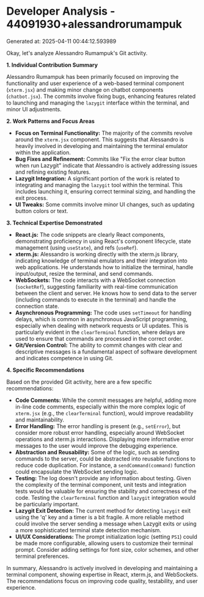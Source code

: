 # Developer Analysis - 44091930+alessandrorumampuk
Generated at: 2025-04-11 00:44:12.593989

Okay, let's analyze Alessandro Rumampuk's Git activity.

**1. Individual Contribution Summary**

Alessandro Rumampuk has been primarily focused on improving the functionality and user experience of a web-based terminal component (`xterm.jsx`) and making minor change on chatbot components (`chatbot.jsx`). The commits involve fixing bugs, enhancing features related to launching and managing the `lazygit` interface within the terminal, and minor UI adjustments.

**2. Work Patterns and Focus Areas**

*   **Focus on Terminal Functionality:** The majority of the commits revolve around the `xterm.jsx` component. This suggests that Alessandro is heavily involved in developing and maintaining the terminal emulator within the application.
*   **Bug Fixes and Refinement:**  Commits like "Fix the error clear button when run Lazygit" indicate that Alessandro is actively addressing issues and refining existing features.
*   **Lazygit Integration:** A significant portion of the work is related to integrating and managing the `lazygit` tool within the terminal.  This includes launching it, ensuring correct terminal sizing, and handling the exit process.
*   **UI Tweaks:** Some commits involve minor UI changes, such as updating button colors or text.

**3. Technical Expertise Demonstrated**

*   **React.js:** The code snippets are clearly React components, demonstrating proficiency in using React's component lifecycle, state management (using `useState`), and refs (`useRef`).
*   **xterm.js:**  Alessandro is working directly with the xterm.js library, indicating knowledge of terminal emulators and their integration into web applications.  He understands how to initialize the terminal, handle input/output, resize the terminal, and send commands.
*   **WebSockets:**  The code interacts with a WebSocket connection (`socketRef`), suggesting familiarity with real-time communication between the client and server. He knows how to send data to the server (including commands to execute in the terminal) and handle the connection state.
*   **Asynchronous Programming:** The code uses `setTimeout` for handling delays, which is common in asynchronous JavaScript programming, especially when dealing with network requests or UI updates. This is particularly evident in the `clearTerminal` function, where delays are used to ensure that commands are processed in the correct order.
*   **Git/Version Control:**  The ability to commit changes with clear and descriptive messages is a fundamental aspect of software development and indicates competence in using Git.

**4. Specific Recommendations**

Based on the provided Git activity, here are a few specific recommendations:

*   **Code Comments:** While the commit messages are helpful, adding more in-line code comments, especially within the more complex logic of `xterm.jsx` (e.g., the `clearTerminal` function), would improve readability and maintainability.
*   **Error Handling:** The error handling is present (e.g., `setError`), but consider more robust error handling, especially around WebSocket operations and xterm.js interactions. Displaying more informative error messages to the user would improve the debugging experience.
*   **Abstraction and Reusability:**  Some of the logic, such as sending commands to the server, could be abstracted into reusable functions to reduce code duplication.  For instance, a `sendCommand(command)` function could encapsulate the WebSocket sending logic.
*   **Testing:** The log doesn't provide any information about testing. Given the complexity of the terminal component, unit tests and integration tests would be valuable for ensuring the stability and correctness of the code.  Testing the `clearTerminal` function and `lazygit` integration would be particularly important.
*   **Lazygit Exit Detection:** The current method for detecting `lazygit` exit using the 'q' key and a timer is a bit fragile. A more reliable method could involve the server sending a message when Lazygit exits or using a more sophisticated terminal state detection mechanism.
*   **UI/UX Considerations:** The prompt initialization logic (setting `PS1`) could be made more configurable, allowing users to customize their terminal prompt.  Consider adding settings for font size, color schemes, and other terminal preferences.

In summary, Alessandro is actively involved in developing and maintaining a terminal component, showing expertise in React, xterm.js, and WebSockets. The recommendations focus on improving code quality, testability, and user experience.
